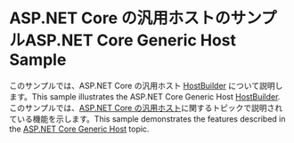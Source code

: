# <a name="aspnet-core-generic-host-sample"></a><span data-ttu-id="ef83d-101">ASP.NET Core の汎用ホストのサンプル</span><span class="sxs-lookup"><span data-stu-id="ef83d-101">ASP.NET Core Generic Host Sample</span></span>

<span data-ttu-id="ef83d-102">このサンプルでは、ASP.NET Core の汎用ホスト [HostBuilder](https://docs.microsoft.com/dotnet/api/microsoft.extensions.hosting.ihostedservice) について説明します。</span><span class="sxs-lookup"><span data-stu-id="ef83d-102">This sample illustrates the ASP.NET Core Generic Host [HostBuilder](https://docs.microsoft.com/dotnet/api/microsoft.extensions.hosting.ihostedservice).</span></span> <span data-ttu-id="ef83d-103">このサンプルでは、[ASP.NET Core の汎用ホスト](https://docs.microsoft.com/aspnet/core/fundamentals/host/generic-host)に関するトピックで説明されている機能を示します。</span><span class="sxs-lookup"><span data-stu-id="ef83d-103">This sample demonstrates the features described in the [ASP.NET Core Generic Host](https://docs.microsoft.com/aspnet/core/fundamentals/host/generic-host) topic.</span></span>
